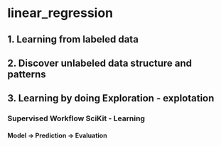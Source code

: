 # linear_regression 
## 1. Learning from labeled data
## 2. Discover unlabeled data structure and patterns
## 3. Learning by doing Exploration - explotation
### Supervised Workflow SciKit - Learning 
#### Model -> Prediction -> Evaluation
